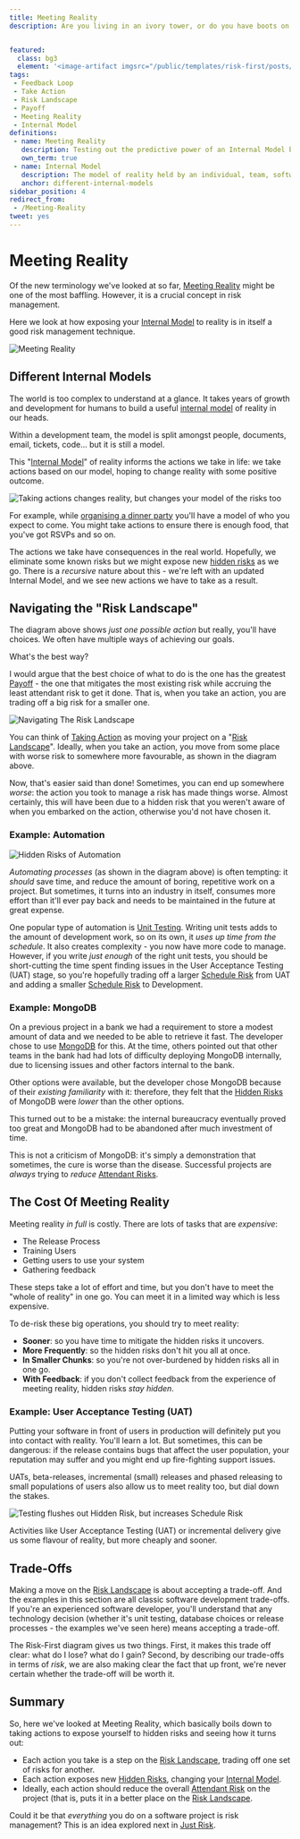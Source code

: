```yaml
---
title: Meeting Reality
description: Are you living in an ivory tower, or do you have boots on the ground?


featured: 
  class: bg3
  element: '<image-artifact imgsrc="/public/templates/risk-first/posts/tree.svg">Meeting Reality</image-artifact>'
tags:
 - Feedback Loop
 - Take Action
 - Risk Landscape
 - Payoff
 - Meeting Reality
 - Internal Model
definitions:
 - name: Meeting Reality
   description: Testing out the predictive power of an Internal Model by exposing it to reality. 
   own_term: true
 - name: Internal Model
   description: The model of reality held by an individual, team, software system or other Agent. 
   anchor: different-internal-models
sidebar_position: 4
redirect_from: 
 - /Meeting-Reality
tweet: yes
---
```


# Meeting Reality

Of the new terminology we've looked at so far, [Meeting Reality](Glossary#meet-reality) might be one of the most baffling.  However, it is a crucial concept in risk management. 

Here we look at how exposing your [Internal Model](Glossary#meet-reality) to reality is in itself a good risk management technique.  

![Meeting Reality](/img/generated/principles/meet-reality.svg)

## Different Internal Models

The world is too complex to understand at a glance.  It takes years of growth and development for humans to build a useful [internal model](Glossary#internal-model) of reality in our heads.  

Within a development team, the model is split amongst people, documents, email, tickets, code... but it is still a model.  

This "[Internal Model](/thinking/Glossary#internal-model)" of reality informs the actions we take in life: we take actions based on our model, hoping to change reality with some positive outcome.

![Taking actions changes reality, but changes your model of the risks too](/img/generated/introduction/model_vs_reality_2.svg)

For example, while [organising a dinner party](A-Simple-Scenario) you'll have a model of who you expect to come.  You might take actions to ensure there is enough food, that you've got RSVPs and so on.

The actions we take have consequences in the real world.   Hopefully, we eliminate some known risks but we might expose new [hidden risks](/thinking/Glossary#hidden-risk) as we go.  There is a _recursive_ nature about this - we're left with an updated Internal Model, and we see new actions we have to take as a result.

## Navigating the "Risk Landscape"

The diagram above shows _just one possible action_ but really, you'll have choices.  We often have multiple ways of achieving our goals.  

What's the best way?  

I would argue that the best choice of what to do is the one has the greatest [Payoff](Consider-Payoff) - the one that mitigates the most existing risk while accruing the least attendant risk to get it done.  That is, when you take an action, you are trading off a big risk for a smaller one.  

![Navigating The Risk Landscape](/img/generated/introduction/risk_landscape_1.svg)

You can think of [Taking Action](/thinking/Glossary#taking-action) as moving your project on a "[Risk Landscape](Glossary#risk-landscape)".  Ideally, when you take an action, you move from some place with worse risk to somewhere more favourable, as shown in the diagram above.

Now, that's easier said than done!  Sometimes, you can end up somewhere _worse_:  the action you took to manage a risk has made things worse.  Almost certainly, this will have been due to a hidden risk that you weren't aware of when you embarked on the action, otherwise you'd not have chosen it.  

### Example: Automation

![Hidden Risks of Automation](/img/generated/introduction/risk_landscape_2_automating.svg)

_Automating processes_ (as shown in the diagram above) is often tempting: it _should_ save time, and reduce the amount of boring, repetitive work on a project.  But sometimes, it turns into an industry in itself, consumes more effort than it'll ever pay back and needs to be maintained in the future at great expense. 

One popular type of automation is [Unit Testing](/tags/Automated-Testing).  Writing unit tests adds to the amount of development work, so on its own, it _uses up time from the schedule_.  It also creates complexity - you now have more code to manage.   However, if you write _just enough_ of the right unit tests, you should be short-cutting the time spent finding issues in the User Acceptance Testing (UAT) stage, so you're hopefully trading off a larger [Schedule Risk](/tags/Schedule-Risk) from UAT and adding a smaller [Schedule Risk](/tags/Schedule-Risk) to Development.  

### Example: MongoDB

On a previous project in a bank we had a requirement to store a modest amount of data and we needed to be able to retrieve it fast.  The developer chose to use [MongoDB](https://www.mongodb.com) for this.  At the time, others pointed out that other teams in the bank had had lots of difficulty deploying MongoDB internally, due to licensing issues and other factors internal to the bank.

Other options were available, but the developer chose MongoDB because of their _existing familiarity_ with it:   therefore, they felt that the [Hidden Risks](/thinking/Glossary#hidden-risk) of MongoDB were _lower_ than the other options.

This turned out to be a mistake:  the internal bureaucracy eventually proved too great and MongoDB had to be abandoned after much investment of time.

This is not a criticism of MongoDB: it's simply a demonstration that sometimes, the cure is worse than the disease.  Successful projects are _always_ trying to _reduce_ [Attendant Risks](/thinking/Glossary#attendant-risk).  

## The Cost Of Meeting Reality

Meeting reality _in full_ is costly.  There are lots of tasks that are _expensive_:

- The Release Process
- Training Users
- Getting users to use your system
- Gathering feedback

These steps take a lot of effort and time, but you don't have to meet the "whole of reality" in one go.  You can meet it in a limited way which is less expensive.  

To de-risk these big operations, you should try to meet reality:

- **Sooner**: so you have time to mitigate the hidden risks it uncovers.
- **More Frequently**: so the hidden risks don't hit you all at once.
- **In Smaller Chunks**: so you're not over-burdened by hidden risks all in one go.
- **With Feedback**: if you don't collect feedback from the experience of meeting reality, hidden risks _stay hidden_.

### Example: User Acceptance Testing (UAT)

Putting your software in front of users in production will definitely put you into contact with reality.  You'll learn a lot.   But sometimes, this can be dangerous: if the release contains bugs that affect the user population, your reputation may suffer and you might end up fire-fighting support issues.
 
UATs, beta-releases, incremental (small) releases and phased releasing to small populations of users also allow us to meet reality too, but dial down the stakes.  

![Testing flushes out Hidden Risk, but increases Schedule Risk](/img/generated/introduction/meeting_reality_testing.svg)

Activities like User Acceptance Testing (UAT) or incremental delivery give us some flavour of reality, but more cheaply and sooner.  

## Trade-Offs

Making a move on the [Risk Landscape](Glossary#risk-landscape) is about accepting a trade-off.  And the examples in this section are all classic software development trade-offs.  If you're an experienced software developer, you'll understand that any technology decision (whether it's unit testing, database choices or release processes - the examples we've seen here) means accepting a trade-off.  

The Risk-First diagram gives us two things.  First, it makes this trade off clear:  what do I lose?  what do I gain? Second, by describing our trade-offs in terms of _risk_, we are also making clear the fact that up front, we're never certain whether the trade-off will be worth it.

## Summary

So, here we've looked at Meeting Reality, which basically boils down to taking actions to expose yourself to hidden risks and seeing how it turns out:

- Each action you take is a step on the [Risk Landscape](/thinking/Glossary#risk-landscape), trading off one set of risks for another.
- Each action exposes new [Hidden Risks](/thinking/Glossary#hidden-risk), changing your [Internal Model](/thinking/Glossary#internal-model).
- Ideally, each action should reduce the overall [Attendant Risk](/thinking/Glossary#attendant-risk) on the project (that is, puts it in a better place on the [Risk Landscape](/thinking/Glossary#risk-landscape).

Could it be that _everything_ you do on a software project is risk management? This is an idea explored next in [Just Risk](Just-Risk).



 
